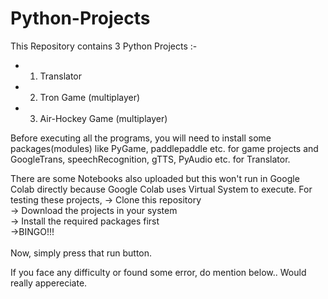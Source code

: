 # Python-Projects
This Repository contains 3 Python Projects :-
   - 1. Translator
   - 2. Tron Game (multiplayer)
   - 3. Air-Hockey Game (multiplayer)
    
Before executing all the programs, you will need to install some packages(modules) like
PyGame, paddlepaddle etc. for game projects and GoogleTrans, speechRecognition, gTTS, PyAudio etc. for Translator.

There are some Notebooks also uploaded but this won't run in Google Colab directly because Google Colab uses Virtual System
to execute.
For testing these projects,
    -> Clone this repository <br>
    -> Download the projects in your system <br>
    -> Install the required packages first <br>
    ->BINGO!!! <br> <br>
      Now, simply press that run button.
      
If you face any difficulty or found some error, do mention below..
Would really appereciate.
